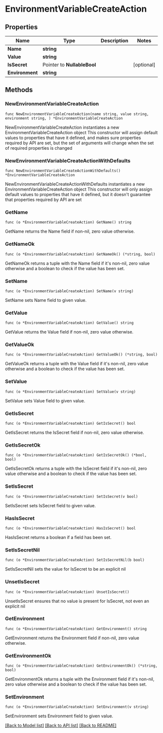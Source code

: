 # EnvironmentVariableCreateAction

## Properties

Name | Type | Description | Notes
------------ | ------------- | ------------- | -------------
**Name** | **string** |  | 
**Value** | **string** |  | 
**IsSecret** | Pointer to **NullableBool** |  | [optional] 
**Environment** | **string** |  | 

## Methods

### NewEnvironmentVariableCreateAction

`func NewEnvironmentVariableCreateAction(name string, value string, environment string, ) *EnvironmentVariableCreateAction`

NewEnvironmentVariableCreateAction instantiates a new EnvironmentVariableCreateAction object
This constructor will assign default values to properties that have it defined,
and makes sure properties required by API are set, but the set of arguments
will change when the set of required properties is changed

### NewEnvironmentVariableCreateActionWithDefaults

`func NewEnvironmentVariableCreateActionWithDefaults() *EnvironmentVariableCreateAction`

NewEnvironmentVariableCreateActionWithDefaults instantiates a new EnvironmentVariableCreateAction object
This constructor will only assign default values to properties that have it defined,
but it doesn't guarantee that properties required by API are set

### GetName

`func (o *EnvironmentVariableCreateAction) GetName() string`

GetName returns the Name field if non-nil, zero value otherwise.

### GetNameOk

`func (o *EnvironmentVariableCreateAction) GetNameOk() (*string, bool)`

GetNameOk returns a tuple with the Name field if it's non-nil, zero value otherwise
and a boolean to check if the value has been set.

### SetName

`func (o *EnvironmentVariableCreateAction) SetName(v string)`

SetName sets Name field to given value.


### GetValue

`func (o *EnvironmentVariableCreateAction) GetValue() string`

GetValue returns the Value field if non-nil, zero value otherwise.

### GetValueOk

`func (o *EnvironmentVariableCreateAction) GetValueOk() (*string, bool)`

GetValueOk returns a tuple with the Value field if it's non-nil, zero value otherwise
and a boolean to check if the value has been set.

### SetValue

`func (o *EnvironmentVariableCreateAction) SetValue(v string)`

SetValue sets Value field to given value.


### GetIsSecret

`func (o *EnvironmentVariableCreateAction) GetIsSecret() bool`

GetIsSecret returns the IsSecret field if non-nil, zero value otherwise.

### GetIsSecretOk

`func (o *EnvironmentVariableCreateAction) GetIsSecretOk() (*bool, bool)`

GetIsSecretOk returns a tuple with the IsSecret field if it's non-nil, zero value otherwise
and a boolean to check if the value has been set.

### SetIsSecret

`func (o *EnvironmentVariableCreateAction) SetIsSecret(v bool)`

SetIsSecret sets IsSecret field to given value.

### HasIsSecret

`func (o *EnvironmentVariableCreateAction) HasIsSecret() bool`

HasIsSecret returns a boolean if a field has been set.

### SetIsSecretNil

`func (o *EnvironmentVariableCreateAction) SetIsSecretNil(b bool)`

 SetIsSecretNil sets the value for IsSecret to be an explicit nil

### UnsetIsSecret
`func (o *EnvironmentVariableCreateAction) UnsetIsSecret()`

UnsetIsSecret ensures that no value is present for IsSecret, not even an explicit nil
### GetEnvironment

`func (o *EnvironmentVariableCreateAction) GetEnvironment() string`

GetEnvironment returns the Environment field if non-nil, zero value otherwise.

### GetEnvironmentOk

`func (o *EnvironmentVariableCreateAction) GetEnvironmentOk() (*string, bool)`

GetEnvironmentOk returns a tuple with the Environment field if it's non-nil, zero value otherwise
and a boolean to check if the value has been set.

### SetEnvironment

`func (o *EnvironmentVariableCreateAction) SetEnvironment(v string)`

SetEnvironment sets Environment field to given value.



[[Back to Model list]](../README.md#documentation-for-models) [[Back to API list]](../README.md#documentation-for-api-endpoints) [[Back to README]](../README.md)


